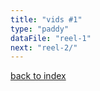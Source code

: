 ```yaml
---
title: "vids #1"
type: "paddy"
dataFile: "reel-1" 
next: "reel-2/" 
---
```


[back to index](/paddy/)
